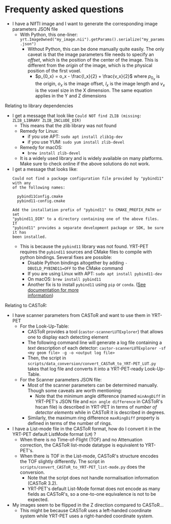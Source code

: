 # Frequenty asked questions

- I have a NIfTI image and I want to generate the corresponding image parameters
  JSON file
    - With Python, this one-liner:
      ``yrt.ImageOwned("my_image.nii").getParams().serialize("my_params.json")``
      - Without Python, this can be done manually quite easily.
        The only caveat is that the image parameters file needs to specify
        an *offset*, which is the position of the center of the image.
        This is different from the *origin* of the image, which is the physical
        position of the first voxel.
        - $`p_{0_x} = o_x - \frac{l_x}{2} + \frac{v_x}{2}`$
        where $`p_{0_x}`$ is the origin, $`o_x`$ is the image offset,
        $`l_x`$ is the image length and $`v_x`$ is the voxel size in the
        X dimension. The same equation applies in the Y and Z dimensions

Relating to library dependencies
- I get a message that look like
``Could NOT find ZLIB (missing: ZLIB_LIBRARY ZLIB_INCLUDE_DIR)``
  - This means that the zlib library was not found
  - Remedy for Linux:
    - if you use APT: `sudo apt install zlib1g-dev`
    - if you use YUM: `sudo yum install zlib-devel`
  - Remedy for macOS:
    - `brew install zlib-devel`
  - It is a widely used library and is widely available on many platforms.
  Make sure to check online if the above solutions do not work.
- I get a message that looks like:
  ```
  Could not find a package configuration file provided by "pybind11" with any
  of the following names:

    pybind11Config.cmake
    pybind11-config.cmake

  Add the installation prefix of "pybind11" to CMAKE_PREFIX_PATH or set
  "pybind11_DIR" to a directory containing one of the above files.  If
  "pybind11" provides a separate development package or SDK, be sure it has
  been installed.
  ```
  - This is because the `pybind11` library was not found. YRT-PET requires the
  `pybind11` sources and CMake files to compile with python bindings.
  Several fixes are possible:
    - Disable Python bindings altogether by adding `-DBUILD_PYBIND11=OFF` to
    the CMake command
    - If you are using Linux with APT: ``sudo apt install pybind11-dev``
    - On macOS: `brew install pybind11`
    - Another fix is to install `pybind11` using `pip` or `conda`.
    ([See documentation for more\
    information](https://pybind11.readthedocs.io/en/stable/installing.html))

Relating to CASToR:
- I have scanner parameters from CASToR and want to use them in YRT-PET
  - For the Look-Up-Table:
    - CASToR provides a tool (`castor-scannerLUTExplorer`) that allows one to
    display each detecting element
    - The following command line will generate a log file containing a *text*
    description of each detector:
      ``castor-scannerLUTExplorer -sf <my geom file> -g -o <output log file>``
    - Then, the script in
    `scripts/data_conversion/convert_CASToR_to_YRT-PET_LUT.py` takes that log
    file and converts it into a YRT-PET-ready Look-Up-Table.
  - For the Scanner parameters JSON file:
    - Most of the scanner parameters can be determined manually.
    Though some caveats are worth mentioning:
      - Note that the minimum angle difference (named `minAngDiff` in
      YRT-PET's JSON file and `min angle difference` in CASToR's hscan file)
      is described in YRT-PET in terms of *number of detector elements* while
      in CASToR it is described in degrees.
    - Similarly, the maximum ring difference `maxRingDiff` property is defined
    in terms of the number of rings.
- I have a List-mode file in the CASToR format, how do I convert it in the
  YRT-PET default ListMode format (`LM`) ?
  - When there is no Time-of-Flight (TOF) and no Attenuation correction, the
  CASToR list-mode datatype is equivalent to YRT-PET's.
  - When there is TOF in the List-mode, CASToR's structure encodes the TOF
  slightly differently. The script in
  `scripts/convert_CASToR_to_YRT-PET_list-mode.py` does the conversion.
    - Note that the script does not handle normalisation information
    (CASToR 3.2).
    - YRT-PET's default List-Mode format does not encode as many fields as
    CASToR's, so a one-to-one equivalence is not to be expected.
- My images seem to be flipped in the Z direction compared to CASToR...
  - This might be because CASToR uses a left-handed coordinate system while
  YRT-PET uses a right-handed coordinate system.
